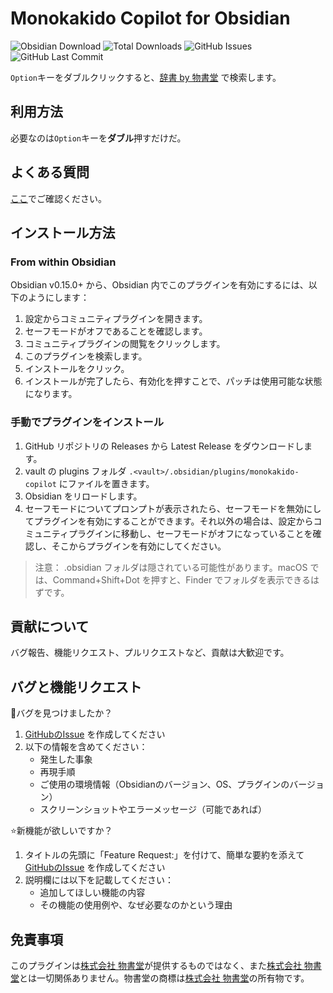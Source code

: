 # Monokakido Copilot for Obsidian

![Obsidian Download](https://img.shields.io/badge/dynamic/json?logo=obsidian&color=%23483699&label=Downloads&query=$%5B%22monokakido-copilot%22%5D.downloads&url=https%3A%2F%2Fraw.githubusercontent.com%2Fobsidianmd%2Fobsidian-releases%2Fmaster%2Fcommunity-plugin-stats.json) ![Total Downloads](https://img.shields.io/github/downloads/NoHeartPen/obsidian-monokakido-copilot-plugin/total?style=flat&label=Total%20Downloads) ![GitHub Issues](https://img.shields.io/github/issues/NoHeartPen/obsidian-monokakido-copilot-plugin?style=flat&label=Issues) ![GitHub Last Commit](https://img.shields.io/github/last-commit/NoHeartPen/obsidian-monokakido-copilot-plugin?style=flat&label=Last%20Commit)

`Option`キーをダブルクリックすると、[辞書 by 物書堂](https://www.monokakido.jp/ja/dictionaries/app/index.html) で検索します。

## 利用方法

必要なのは`Option`キーを**ダブル**押すだけだ。

## よくある質問

[ここ](./docs/faq.ja.md)でご確認ください。

## インストール方法

### From within Obsidian

Obsidian v0.15.0+ から、Obsidian 内でこのプラグインを有効にするには、以下のようにします：

1. 設定からコミュニティプラグインを開きます。
2. セーフモードがオフであることを確認します。
3. コミュニティプラグインの閲覧をクリックします。
4. このプラグインを検索します。
5. インストールをクリック。
6. インストールが完了したら、有効化を押すことで、パッチは使用可能な状態になります。

### 手動でプラグインをインストール

1. GitHub リポジトリの Releases から Latest Release をダウンロードします。
2. vault の plugins フォルダ `.<vault>/.obsidian/plugins/monokakido-copilot` にファイルを置きます。
3. Obsidian をリロードします。
4. セーフモードについてプロンプトが表示されたら、セーフモードを無効にしてプラグインを有効にすることができます。それ以外の場合は、設定からコミュニティプラグインに移動し、セーフモードがオフになっていることを確認し、そこからプラグインを有効にしてください。

> 注意： .obsidian フォルダは隠されている可能性があります。macOS では、Command+Shift+Dot を押すと、Finder でフォルダを表示できるはずです。

## 貢献について

バグ報告、機能リクエスト、プルリクエストなど、貢献は大歓迎です。

## バグと機能リクエスト

🐛バグを見つけましたか？

1. [GitHubのIssue](https://github.com/NoHeartPen/obsidian-monokakido-copilot-plugin/issues) を作成してください  
2. 以下の情報を含めてください：
    - 発生した事象
    - 再現手順
    - ご使用の環境情報（Obsidianのバージョン、OS、プラグインのバージョン）
    - スクリーンショットやエラーメッセージ（可能であれば）

⭐新機能が欲しいですか？

1. タイトルの先頭に「Feature Request:」を付けて、簡単な要約を添えて [GitHubのIssue](https://github.com/NoHeartPen/obsidian-monokakido-copilot-plugin/issues) を作成してください  
2. 説明欄には以下を記載してください：
    - 追加してほしい機能の内容
    - その機能の使用例や、なぜ必要なのかという理由

## 免責事項

このプラグインは[株式会社 物書堂](https://www.monokakido.jp/ja/about.html)が提供するものではなく、また[株式会社 物書堂](https://www.monokakido.jp/ja/about.html)とは一切関係ありません。物書堂の商標は[株式会社 物書堂](https://www.monokakido.jp/ja/about.html)の所有物です。

